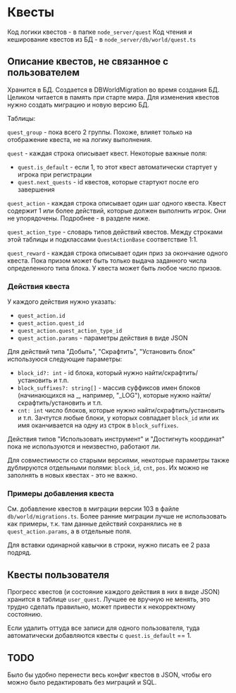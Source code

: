 # Квесты

Код логики квестов - в папке `node_server/quest`
Код чтения и кеширование квестов из БД - в `node_server/db/world/quest.ts`

## Описание квестов, не связанное с пользователем

Хранится в БД. Создается в DBWorldMigration во время создания БД. Целиком читается в память при старте мира. Для изменения квестов нужно создать миграцию и новую версию БД.

Таблицы:

`quest_group` - пока всего 2 группы. Похоже, влияет только на отображение квеста, не на логику выполнения.

`quest` - каждая строка описывает квест. Некоторые важные поля:
- `quest.is_default` - если 1, то этот квест автоматически стартует у игрока при регистрации
- `quest.next_quests` - id квестов, которые стартуют после его завершения

`quest_action` - каждая строка описывает один шаг одного квеста.
Квест содержит 1 или более действий, которые должен выполнить игрок. Они не упорядочены. Подробнее - в разделе ниже.

`quest_action_type` - словарь типов действий квестов. Между строками этой таблицы и подклассами `QuestActionBase` соответствие 1:1.

`quest_reward` - каждая строка описывает один приз за окончание одного квеста. Пока призом может быть только выдача заданного числа определенного типа блока. У квеста может быть любое число призов.

### Действия квеста

У каждого действия нужно указать:
- `quest_action.id`
- `quest_action.quest_id`
- `quest_action.quest_action_type_id`
- `quest_action.params` - параметры действия в виде JSON

Для действий типа "Добыть", "Скрафтить", "Установить блок" используюся следующие параметры:
- `block_id?: int` - id блока, который нужно найти/скрафтить/установить и т.п.
- `block_suffixes?: string[]` - массив суффиксов имен блоков (начинающихся на _, например, "_LOG"), которые нужно найти/скрафтить/установить и т.п.
- `cnt: int` число блоков, которые нужно найти/скрафтить/установить и т.п.
Зачтутся любые блоки, у которых совпадает `block_id` или их имя оканчивается на одну из строк в `block_suffixes`.

Действия типов "Использовать инструмент" и "Достигнуть координат" пока не используются и неизвестно, работают ли.

Для совместимости со старыми версиями, некоторые параметры также дублируются отдельными полями: `block_id`, `cnt`, `pos`. Их можно не заполнять в новых квестах - это не важно.

### Примеры добавления квеста

См. добавление квестов в миграции версии 103 в файле `db/world/migrations.ts`. Более ранние миграции лучше не использовать как примеры, т.к. там данные действий сохранялись не в `quest_action.params`, а в отдельные поля.

Для вставки одинарной кавычки в строки, нужно писать ее 2 раза подряд.

## Квесты пользователя

Прогресс квестов (и состояние каждого действия в них в виде JSON) хранится в таблице `user_quest`. Лучшее ее вручную не менять, это трудно сделать правильно, может привести к некорректному состоянию.

Если удалить оттуда все записи для одного пользователя, туда автоматически добавляются квесты с `quest.is_default` == 1.

## TODO

Было бы удобно перенести весь конфиг квестов в JSON, чтобы его можно было редактировать без миграций и SQL.